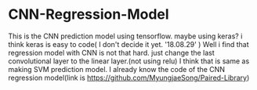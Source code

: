 # CNN-Regression-Model
This is the CNN prediction model using tensorflow. maybe using keras? i think keras is easy to code( I don't decide it yet. '18.08.29' )
Well i find that regression model with CNN is not that hard. just change the last convolutional layer to the linear layer.(not using relu)
I think that is same as making SVM prediction model. I already know the code of the CNN regression model(link is https://github.com/MyungjaeSong/Paired-Library)
